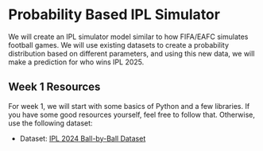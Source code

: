 # Probability Based IPL Simulator

We will create an IPL simulator model similar to how FIFA/EAFC simulates football games. We will use existing datasets to create a probability distribution based on different parameters, and using this new data, we will make a prediction for who wins IPL 2025.

## Week 1 Resources
For week 1, we will start with some basics of Python and a few libraries. If you have some good resources yourself, feel free to follow that. Otherwise, use the following dataset:

- Dataset: [IPL 2024 Ball-by-Ball Dataset](https://www.kaggle.com/datasets/sahiltailor/ipl-2024-ball-by-ball-dataset)
